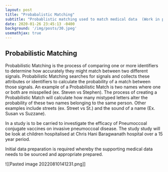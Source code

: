 ```yaml
---
layout: post
title: "Probabalistic Matching"
subtitle: "Probablistic matching used to match medical data  (Work in progress)"
date: 2020-01-26 23:45:13 -0400
background: '/img/posts/30.jpeg'
usemathjax: true
---
```


## Probabilistic Matching

Probabilistic Matching is the process of comparing one or more identifiers to determine how accurately they might match between two different signals. Probabilistic Matching searches for signals and collects these attributes or identifiers to calculate the probability of a match between those signals. An example of a Probabilistic Match is two names where one or both are misspelled (ex. Steven vs Stephen). The process of creating a Probabilistic Match will calculate how many mistyped letters alter the probability of these two names belonging to the same person. Other examples include streets (ex. Street vs St.) and the sound of a name (Ex. Susan vs Suzzane).


In a study is to be carried to investigate the efficacy of Pneumoccoal conjugate vaccines on invasive pneumoccoal disease. The study study will be look at children hospitalised at Chris Hani Baragwanath hospital over a 15 year period.

Initial data preparation is required whereby the supporting medical data needs to be sourced and appropriate prepared.


![[Pasted image 20220810141231.png]]